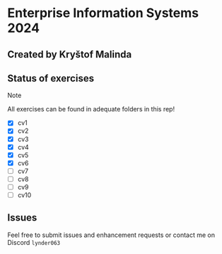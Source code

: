 # Enterprise Information Systems 2024

## Created by Kryštof Malinda

## Status of exercises

> [!NOTE]
> All exercises can be found in adequate folders in this rep!

- [x] cv1
- [x] cv2
- [x] cv3
- [x] cv4
- [x] cv5
- [x] cv6
- [ ] cv7
- [ ] cv8
- [ ] cv9
- [ ] cv10

## Issues

Feel free to submit issues and enhancement requests or contact me on Discord `lynder063`
